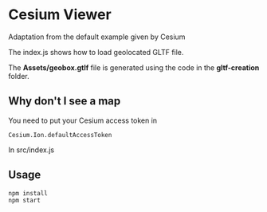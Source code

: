 # Cesium Viewer

Adaptation from the default example given by Cesium

The index.js shows how to load geolocated GLTF file.

The __Assets/geobox.gtlf__ file is generated using the code in the **gltf-creation** folder.


## Why don't I see a map

You need to put your Cesium access token in 

```
Cesium.Ion.defaultAccessToken
```
In src/index.js

## Usage

```
npm install
npm start
```
